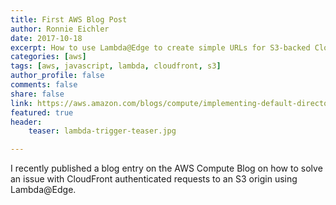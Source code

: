 ```yaml
---
title: First AWS Blog Post
author: Ronnie Eichler
date: 2017-10-18
excerpt: How to use Lambda@Edge to create simple URLs for S3-backed CloudFront Distributions.
categories: [aws]
tags: [aws, javascript, lambda, cloudfront, s3]
author_profile: false
comments: false
share: false
link: https://aws.amazon.com/blogs/compute/implementing-default-directory-indexes-in-amazon-s3-backed-amazon-cloudfront-origins-using-lambdaedge/
featured: true
header:
    teaser: lambda-trigger-teaser.jpg

---
```


I recently published a blog entry on the AWS Compute Blog on how to solve an issue with CloudFront authenticated requests to an S3 origin using Lambda@Edge.
